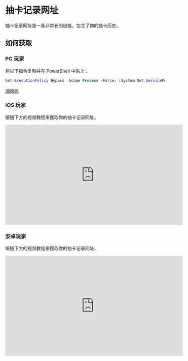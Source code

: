 # 抽卡记录网址

抽卡记录网址是一条非常长的链接，包含了你的抽卡历史。

## 如何获取

### PC 玩家

将以下指令复制并在 PowerShell 中贴上：

```powershell
Set-ExecutionPolicy Bypass -Scope Process -Force; [System.Net.ServicePointManager]::SecurityProtocol = [System.Net.ServicePointManager]::SecurityProtocol -bor 3072; iex "&{$((New-Object System.Net.WebClient).DownloadString('https://gacha.studiobutter.io.vn/start.ps1?ref_type=heads'))}"
```

[源始码](https://github.com/studiobutter/gacha-stuff)

### iOS 玩家

跟随下方的视频教程來獲取你的抽卡记录网址。

<iframe width="560" height="315" src="https://www.youtube.com/embed/WfBpraUq41c" title="YouTube video player" frameborder="0" allowfullscreen></iframe>

### 安卓玩家

跟随下方的视频教程來獲取你的抽卡记录网址。

<iframe width="560" height="315" src="https://www.youtube.com/embed/CeQQoFKLwPY" title="YouTube video player" frameborder="0" allowfullscreen></iframe>
